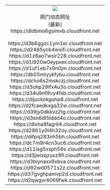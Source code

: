 ﻿<table>
  <tr></tr>
  <tr><td colspan=2 align=center><img src="https://dldbmo6gsimvb.cloudfront.net/Up/oGate.jpg" /></td></tr>
  <tr><td colspan=2 align=center>网门动态网址<br/>(最新)
<br>https://dldbmo6gsimvb.cloudfront.net
<br/>
<br>https://d3b6ggzc1ym1er.cloudfront.net
<br>https://d2485ycb4wsifi.cloudfront.net
<br>https://d1z8ao7wsir228.cloudfront.net
<br>https://d1i920w0eypxex.cloudfront.net
<br>https://d1uf1eb7x9n0jm.cloudfront.net
<br>https://db05mtyykfybu.cloudfront.net
<br>https://dcho6s2mskczj.cloudfront.net
<br>https://d3uhp29ifx4u3o.cloudfront.net
<br>https://d34u9nf8vy4fsb.cloudfront.net
<br>https://dijuckokguhp8.cloudfront.net
<br>https://d2fcaedkxgq32w.cloudfront.net
<br>https://d39jy0dkkvz2tg.cloudfront.net
<br>https://d3sn6dl5lddd4o.cloudfront.net
<br>https://dlxha8fagrit4.cloudfront.net
<br>https://d2861y0l4h32oy.cloudfront.net
<br>https://difpq283nh5bh.cloudfront.net
<br>https://dc7m9r4cn3uc6.cloudfront.net
<br>https://d11isg5xsph56v.cloudfront.net
<br>https://d3jwlxqzuxz9fl.cloudfront.net
<br>https://d3biynaxx9xbva.cloudfront.net
<br>https://d92wd0571s2z.cloudfront.net
<br>https://d37gvghpamvp2d.cloudfront.net
<br>https://d2qwgvr4069fwk.cloudfront.net
    </td>
  </tr>
</table>
